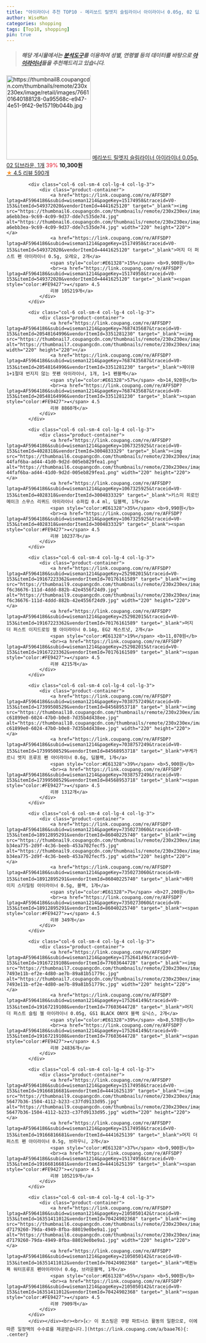 ```yaml
---
title: "아이라이너 추천 TOP10 - 메리쏘드 릴엣지 슬림라이너 아이라이너 0.05g, 02 딥브라운, 1개"
author: WiseMan
categories: shopping
tags: [Top10, shopping]
pin: true
---
```


> ##### 해당 게시물에서는 [**분석도구**](https://itemscout.io/)를 이용하여 **성별**, **연령별** 등의 데이터를 바탕으로 [**아이라이너**](https://link.coupang.com/a/baae76)들을 추천해드리고 있습니다.
<div class="container"><div class="row">
            <div class="col-6 col-sm-4 col-lg-4 col-lg-3">
                <div class="product-container">
                    <a href="https://link.coupang.com/re/AFFSDP?lptag=AF5964186&subid=wiseman1214&pageKey=6639083789&traceid=V0-153&itemId=14830573187&vendorItemId=82069942431" target="_blank"><img src="https://thumbnail8.coupangcdn.com/thumbnails/remote/230x230ex/image/retail/images/766101640188128-0a95568c-e947-4e51-9f42-9e15719b044b.jpg" alt="https://thumbnail8.coupangcdn.com/thumbnails/remote/230x230ex/image/retail/images/766101640188128-0a95568c-e947-4e51-9f42-9e15719b044b.jpg" width="220" height="220"></a>
                    <a href="https://link.coupang.com/re/AFFSDP?lptag=AF5964186&subid=wiseman1214&pageKey=6639083789&traceid=V0-153&itemId=14830573187&vendorItemId=82069942431" target="_blank">메리쏘드 릴엣지 슬림라이너 아이라이너 0.05g, 02 딥브라운, 1개</a>
                    <span style="color:#E61328">39%</span> <b>10,300원</b>
                    <br><a href="https://link.coupang.com/re/AFFSDP?lptag=AF5964186&subid=wiseman1214&pageKey=6639083789&traceid=V0-153&itemId=14830573187&vendorItemId=82069942431" target="_blank"><span style="color:#FE9427">★</span> 4.5
                    리뷰 590개</a>
                </div>
            </div>
            
            <div class="col-6 col-sm-4 col-lg-4 col-lg-3">
                <div class="product-container">
                    <a href="https://link.coupang.com/re/AFFSDP?lptag=AF5964186&subid=wiseman1214&pageKey=15174958&traceid=V0-153&itemId=549372020&vendorItemId=4441625120" target="_blank"><img src="https://thumbnail6.coupangcdn.com/thumbnails/remote/230x230ex/image/retail/images/4883352667342984-a6ebb3ea-9c69-4c09-9d37-dde7c535de74.jpg" alt="https://thumbnail6.coupangcdn.com/thumbnails/remote/230x230ex/image/retail/images/4883352667342984-a6ebb3ea-9c69-4c09-9d37-dde7c535de74.jpg" width="220" height="220"></a>
                    <a href="https://link.coupang.com/re/AFFSDP?lptag=AF5964186&subid=wiseman1214&pageKey=15174958&traceid=V0-153&itemId=549372020&vendorItemId=4441625120" target="_blank">머지 더 퍼스트 펜 아이라이너 0.5g, 오레오, 2개</a>
                    <span style="color:#E61328">15%</span> <b>9,900원</b>
                    <br><a href="https://link.coupang.com/re/AFFSDP?lptag=AF5964186&subid=wiseman1214&pageKey=15174958&traceid=V0-153&itemId=549372020&vendorItemId=4441625120" target="_blank"><span style="color:#FE9427">★</span> 4.5
                    리뷰 105219개</a>
                </div>
            </div>
            
            <div class="col-6 col-sm-4 col-lg-4 col-lg-3">
                <div class="product-container">
                    <a href="https://link.coupang.com/re/AFFSDP?lptag=AF5964186&subid=wiseman1214&pageKey=7687435687&traceid=V0-153&itemId=20548164996&vendorItemId=3351281230" target="_blank"><img src="https://thumbnail7.coupangcdn.com/thumbnails/remote/230x230ex/image/vendor_inventory/8c54/542314b97934ca9660d8f09b4907f81c12539eb627b1e868127567d146c5.png" alt="https://thumbnail7.coupangcdn.com/thumbnails/remote/230x230ex/image/vendor_inventory/8c54/542314b97934ca9660d8f09b4907f81c12539eb627b1e868127567d146c5.png" width="220" height="220"></a>
                    <a href="https://link.coupang.com/re/AFFSDP?lptag=AF5964186&subid=wiseman1214&pageKey=7687435687&traceid=V0-153&itemId=20548164996&vendorItemId=3351281230" target="_blank">제이뮤 1+1절대 번지지 않는 붓펜 아이라이너, 1개, 1+1 펜블랙</a>
                    <span style="color:#E61328">57%</span> <b>14,920원</b>
                    <br><a href="https://link.coupang.com/re/AFFSDP?lptag=AF5964186&subid=wiseman1214&pageKey=7687435687&traceid=V0-153&itemId=20548164996&vendorItemId=3351281230" target="_blank"><span style="color:#FE9427">★</span> 4.5
                    리뷰 8860개</a>
                </div>
            </div>
            
            <div class="col-6 col-sm-4 col-lg-4 col-lg-3">
                <div class="product-container">
                    <a href="https://link.coupang.com/re/AFFSDP?lptag=AF5964186&subid=wiseman1214&pageKey=1067325925&traceid=V0-153&itemId=4028318&vendorItemId=3004833329" target="_blank"><img src="https://thumbnail6.coupangcdn.com/thumbnails/remote/230x230ex/image/retail/images/2697443852089511-44faf6ba-ad44-41d0-9d2d-005eb829fea1.png" alt="https://thumbnail6.coupangcdn.com/thumbnails/remote/230x230ex/image/retail/images/2697443852089511-44faf6ba-ad44-41d0-9d2d-005eb829fea1.png" width="220" height="220"></a>
                    <a href="https://link.coupang.com/re/AFFSDP?lptag=AF5964186&subid=wiseman1214&pageKey=1067325925&traceid=V0-153&itemId=4028318&vendorItemId=3004833329" target="_blank">키스미 히로인 메이크 스무스 리퀴드 아이라이너 슈퍼킵 0.4 ml, 딥블랙, 1개</a>
                    <span style="color:#E61328">35%</span> <b>9,990원</b>
                    <br><a href="https://link.coupang.com/re/AFFSDP?lptag=AF5964186&subid=wiseman1214&pageKey=1067325925&traceid=V0-153&itemId=4028318&vendorItemId=3004833329" target="_blank"><span style="color:#FE9427">★</span> 4.5
                    리뷰 10237개</a>
                </div>
            </div>
            
            <div class="col-6 col-sm-4 col-lg-4 col-lg-3">
                <div class="product-container">
                    <a href="https://link.coupang.com/re/AFFSDP?lptag=AF5964186&subid=wiseman1214&pageKey=252982015&traceid=V0-153&itemId=19167223362&vendorItemId=70176161589" target="_blank"><img src="https://thumbnail9.coupangcdn.com/thumbnails/remote/230x230ex/image/retail/images/388917811917212-f6c36676-111d-4ddd-882b-42e4556f24d9.jpg" alt="https://thumbnail9.coupangcdn.com/thumbnails/remote/230x230ex/image/retail/images/388917811917212-f6c36676-111d-4ddd-882b-42e4556f24d9.jpg" width="220" height="220"></a>
                    <a href="https://link.coupang.com/re/AFFSDP?lptag=AF5964186&subid=wiseman1214&pageKey=252982015&traceid=V0-153&itemId=19167223362&vendorItemId=70176161589" target="_blank">머지 더 퍼스트 이지드로잉 젤 아이라이너 0.14g, EG2 체스트넛, 2개</a>
                    <span style="color:#E61328">19%</span> <b>11,070원</b>
                    <br><a href="https://link.coupang.com/re/AFFSDP?lptag=AF5964186&subid=wiseman1214&pageKey=252982015&traceid=V0-153&itemId=19167223362&vendorItemId=70176161589" target="_blank"><span style="color:#FE9427">★</span> 4.5
                    리뷰 4215개</a>
                </div>
            </div>
            
            <div class="col-6 col-sm-4 col-lg-4 col-lg-3">
                <div class="product-container">
                    <a href="https://link.coupang.com/re/AFFSDP?lptag=AF5964186&subid=wiseman1214&pageKey=7038757249&traceid=V0-153&itemId=17399508529&vendorItemId=84568953718" target="_blank"><img src="https://thumbnail10.coupangcdn.com/thumbnails/remote/230x230ex/image/retail/images/28194174302986-c61899e0-6024-47b0-b0e8-7d35b4d438ee.jpg" alt="https://thumbnail10.coupangcdn.com/thumbnails/remote/230x230ex/image/retail/images/28194174302986-c61899e0-6024-47b0-b0e8-7d35b4d438ee.jpg" width="220" height="220"></a>
                    <a href="https://link.coupang.com/re/AFFSDP?lptag=AF5964186&subid=wiseman1214&pageKey=7038757249&traceid=V0-153&itemId=17399508529&vendorItemId=84568953718" target="_blank">부케가르니 엣지 프루프 펜 아이라이너 0.6g, 딥블랙, 1개</a>
                    <span style="color:#E61328">39%</span> <b>5,900원</b>
                    <br><a href="https://link.coupang.com/re/AFFSDP?lptag=AF5964186&subid=wiseman1214&pageKey=7038757249&traceid=V0-153&itemId=17399508529&vendorItemId=84568953718" target="_blank"><span style="color:#FE9427">★</span> 4.5
                    리뷰 1312개</a>
                </div>
            </div>
            
            <div class="col-6 col-sm-4 col-lg-4 col-lg-3">
                <div class="product-container">
                    <a href="https://link.coupang.com/re/AFFSDP?lptag=AF5964186&subid=wiseman1214&pageKey=7350273060&traceid=V0-153&itemId=18912895291&vendorItemId=86040225740" target="_blank"><img src="https://thumbnail9.coupangcdn.com/thumbnails/remote/230x230ex/image/retail/images/3943217569222844-b34ea775-2d9f-4c36-beeb-453a702fecf5.jpg" alt="https://thumbnail9.coupangcdn.com/thumbnails/remote/230x230ex/image/retail/images/3943217569222844-b34ea775-2d9f-4c36-beeb-453a702fecf5.jpg" width="220" height="220"></a>
                    <a href="https://link.coupang.com/re/AFFSDP?lptag=AF5964186&subid=wiseman1214&pageKey=7350273060&traceid=V0-153&itemId=18912895291&vendorItemId=86040225740" target="_blank">헤라 이지 스타일링 아이라이너 0.5g, 블랙, 1개</a>
                    <span style="color:#E61328">7%</span> <b>27,200원</b>
                    <br><a href="https://link.coupang.com/re/AFFSDP?lptag=AF5964186&subid=wiseman1214&pageKey=7350273060&traceid=V0-153&itemId=18912895291&vendorItemId=86040225740" target="_blank"><span style="color:#FE9427">★</span> 4.5
                    리뷰 349개</a>
                </div>
            </div>
            
            <div class="col-6 col-sm-4 col-lg-4 col-lg-3">
                <div class="product-container">
                    <a href="https://link.coupang.com/re/AFFSDP?lptag=AF5964186&subid=wiseman1214&pageKey=175264149&traceid=V0-153&itemId=19167219108&vendorItemId=77603644728" target="_blank"><img src="https://thumbnail7.coupangcdn.com/thumbnails/remote/230x230ex/image/retail/images/826158064906973-7493e11b-ef2e-4d80-ae7b-89a81b51779c.jpg" alt="https://thumbnail7.coupangcdn.com/thumbnails/remote/230x230ex/image/retail/images/826158064906973-7493e11b-ef2e-4d80-ae7b-89a81b51779c.jpg" width="220" height="220"></a>
                    <a href="https://link.coupang.com/re/AFFSDP?lptag=AF5964186&subid=wiseman1214&pageKey=175264149&traceid=V0-153&itemId=19167219108&vendorItemId=77603644728" target="_blank">머지 더 퍼스트 슬림 젤 아이라이너 0.05g, GS1 BLACK ONYX 블랙 오닉스, 2개</a>
                    <span style="color:#E61328">39%</span> <b>8,570원</b>
                    <br><a href="https://link.coupang.com/re/AFFSDP?lptag=AF5964186&subid=wiseman1214&pageKey=175264149&traceid=V0-153&itemId=19167219108&vendorItemId=77603644728" target="_blank"><span style="color:#FE9427">★</span> 4.5
                    리뷰 24836개</a>
                </div>
            </div>
            
            <div class="col-6 col-sm-4 col-lg-4 col-lg-3">
                <div class="product-container">
                    <a href="https://link.coupang.com/re/AFFSDP?lptag=AF5964186&subid=wiseman1214&pageKey=15174958&traceid=V0-153&itemId=19166816681&vendorItemId=4441625139" target="_blank"><img src="https://thumbnail9.coupangcdn.com/thumbnails/remote/230x230ex/image/retail/images/1106803864367837-56477b36-1504-4112-b233-c37fd9133d95.jpg" alt="https://thumbnail9.coupangcdn.com/thumbnails/remote/230x230ex/image/retail/images/1106803864367837-56477b36-1504-4112-b233-c37fd9133d95.jpg" width="220" height="220"></a>
                    <a href="https://link.coupang.com/re/AFFSDP?lptag=AF5964186&subid=wiseman1214&pageKey=15174958&traceid=V0-153&itemId=19166816681&vendorItemId=4441625139" target="_blank">머지 더 퍼스트 펜 아이라이너 0.5g, 브라우니, 2개</a>
                    <span style="color:#E61328">37%</span> <b>9,900원</b>
                    <br><a href="https://link.coupang.com/re/AFFSDP?lptag=AF5964186&subid=wiseman1214&pageKey=15174958&traceid=V0-153&itemId=19166816681&vendorItemId=4441625139" target="_blank"><span style="color:#FE9427">★</span> 4.5
                    리뷰 105219개</a>
                </div>
            </div>
            
            <div class="col-6 col-sm-4 col-lg-4 col-lg-3">
                <div class="product-container">
                    <a href="https://link.coupang.com/re/AFFSDP?lptag=AF5964186&subid=wiseman1214&pageKey=2105050142&traceid=V0-153&itemId=16351411012&vendorItemId=70424902368" target="_blank"><img src="https://thumbnail6.coupangcdn.com/thumbnails/remote/230x230ex/image/retail/images/8039943507778-d7179260-79da-4949-8fba-88019e0be9a1.jpg" alt="https://thumbnail6.coupangcdn.com/thumbnails/remote/230x230ex/image/retail/images/8039943507778-d7179260-79da-4949-8fba-88019e0be9a1.jpg" width="220" height="220"></a>
                    <a href="https://link.coupang.com/re/AFFSDP?lptag=AF5964186&subid=wiseman1214&pageKey=2105050142&traceid=V0-153&itemId=16351411012&vendorItemId=70424902368" target="_blank">맥퀸뉴욕 워터프루프 펜아이라이너 0.6g, 브라운블랙, 1개</a>
                    <span style="color:#E61328">65%</span> <b>5,900원</b>
                    <br><a href="https://link.coupang.com/re/AFFSDP?lptag=AF5964186&subid=wiseman1214&pageKey=2105050142&traceid=V0-153&itemId=16351411012&vendorItemId=70424902368" target="_blank"><span style="color:#FE9427">★</span> 4.5
                    리뷰 7909개</a>
                </div>
            </div>
            </div></div><br><br>[👉 이 포스팅은 쿠팡 파트너스 활동의 일환으로, 이에 따른 일정액의 수수료를 제공받습니다.](https://link.coupang.com/a/baae76){: .center}